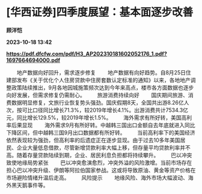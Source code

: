 # [华西证券]四季度展望：基本面逐步改善
**顾洋恺**

**2023-10-18 13:42**

**https://pdf.dfcfw.com/pdf/H3_AP202310181602052176_1.pdf?1697664694000.pdf**

　　地产数据向好回升，需求逐步修复 　　地产数据有向好趋势。自8月25日住建部发布《关于优化个人住房贷款中住房套数认定标准的通知》以来，各地地产调整政策陆续推出，9月各地因城施策频次达到今年来高点，楼市各方面数据也逐步向好发展，但需求修复仍需耐心。 　　旅游消费持续向好 　　国庆期间旅游、消费数据明显修复，文旅行业恢复势头强劲。国庆假期8天，全国共出游8.26亿人次，按可比口径同比增长71.3%，较2019年增长4.1%。出游消费共计7534.3亿元，同比增长129.5%，较2019年增长1.5%。 　　海外需求有所好转，美国高利率后果显现 　　海外需求9月有所好转。中越韩三国出口金额自去年底就进入同比下降区间，但中越韩三国9月出口数据都有所好转。 　　当前高利率下的美国经济依然表现较为强劲，但高利率的后遗症正在逐步显现。由于过去10多年美国居民、企业大量低息借款，尽管新增贷款利率大幅上移，但存量平均贷款利率并不高。随着存量贷款陆续到期，企业、居民利息负担都将持续攀升。 　　巴以冲突致使地缘局势紧张 　　巴以冲突愈演愈烈，冲突外溢的风险激增。当前市场存在担心巴以冲突升级、伊朗等阿拉伯国家参战。这或将导致原油、黄金等资产价格在市场避险情绪升温后走高。 　　风险提示 　　地缘风险、海外市场大幅波动、海外黑天鹅事件等。